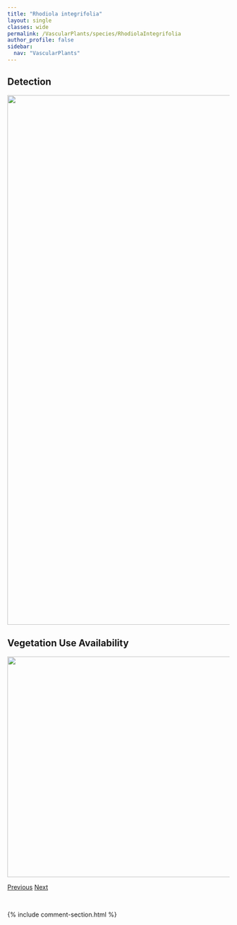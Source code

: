```yaml
---
title: "Rhodiola integrifolia"
layout: single
classes: wide
permalink: /VascularPlants/species/RhodiolaIntegrifolia
author_profile: false
sidebar:
  nav: "VascularPlants"
---
```


<h2>Detection</h2>

<a href="https://drive.google.com/uc?export=view&id=17-L8URPqcgUcFAqXIb5xXxCrAp_sT45t">
<img src="https://drive.google.com/uc?export=view&id=17-L8URPqcgUcFAqXIb5xXxCrAp_sT45t" height = "1200" width = "800">
</a>


<h2>Vegetation Use Availability</h2>

<a href="https://drive.google.com/uc?export=view&id=13HjMx2lkQH-dZJZNkIK7gRQ2s6s6x967">
<img src="https://drive.google.com/uc?export=view&id=13HjMx2lkQH-dZJZNkIK7gRQ2s6s6x967" height = "500" width = "1000">
</a>


<a href="/DevelopmentWebsite/VascularPlants/species/RhinanthusMinor" class="pagination--pager" title="Yellow Rattle">Previous</a> <a href="/DevelopmentWebsite/VascularPlants/species/Rhododendron" class="pagination--pager" title="Rhododendron">Next</a>

<p>&nbsp;</p>

{% include comment-section.html %}
